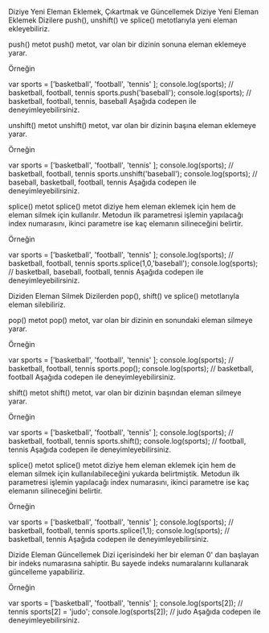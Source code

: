 Diziye Yeni Eleman Eklemek, Çıkartmak ve Güncellemek
Diziye Yeni Eleman Eklemek
Dizilere push(), unshift() ve splice() metotlarıyla yeni eleman ekleyebiliriz.

push() metot
push() metot, var olan bir dizinin sonuna eleman eklemeye yarar.

Örneğin

  var sports = ['basketball', 'football', 'tennis' ];
  console.log(sports); // basketball, football, tennis
  sports.push('baseball');
  console.log(sports); // basketball, football, tennis, baseball
Aşağıda codepen ile deneyimleyebilirsiniz.

unshift() metot
unshift() metot, var olan bir dizinin başına eleman eklemeye yarar.

Örneğin

  var sports = ['basketball', 'football', 'tennis' ];
  console.log(sports); // basketball, football, tennis
  sports.unshift('baseball');
  console.log(sports); // baseball, basketball, football, tennis
Aşağıda codepen ile deneyimleyebilirsiniz.

splice() metot
splice() metot diziye hem eleman eklemek için hem de eleman silmek için kullanılır. Metodun ilk parametresi işlemin yapılacağı index numarasını, ikinci parametre ise kaç elemanın silineceğini belirtir.

Örneğin

  var sports = ['basketball', 'football', 'tennis' ];
  console.log(sports); // basketball, football, tennis
  sports.splice(1,0,'baseball');
  console.log(sports); // basketball, baseball, football, tennis
Aşağıda codepen ile deneyimleyebilirsiniz.

Diziden Eleman Silmek
Dizilerden pop(), shift() ve splice() metotlarıyla eleman silebiliriz.

pop() metot
pop() metot, var olan bir dizinin en sonundaki eleman silmeye yarar.

Örneğin

  var sports = ['basketball', 'football', 'tennis' ];
  console.log(sports); // basketball, football, tennis
  sports.pop();
  console.log(sports); // basketball, football
Aşağıda codepen ile deneyimleyebilirsiniz.

shift() metot
shift() metot, var olan bir dizinin başından eleman silmeye yarar.

Örneğin

  var sports = ['basketball', 'football', 'tennis' ];
  console.log(sports);  // basketball, football, tennis
  sports.shift();
  console.log(sports);  // football, tennis
Aşağıda codepen ile deneyimleyebilirsiniz.

splice() metot
splice() metot diziye hem eleman eklemek için hem de eleman silmek için kullanılabileceğini yukarda belirtmiştik. Metodun ilk parametresi işlemin yapılacağı index numarasını, ikinci parametre ise kaç elemanın silineceğini belirtir.

Örneğin

  var sports = ['basketball', 'football', 'tennis' ];
  console.log(sports); // basketball, football, tennis
  sports.splice(1,1);
  console.log(sports); // basketball, tennis
Aşağıda codepen ile deneyimleyebilirsiniz.

Dizide Eleman Güncellemek
Dizi içerisindeki her bir eleman 0' dan başlayan bir indeks numarasına sahiptir. Bu sayede indeks numaralarını kullanarak güncelleme yapabiliriz.

Örneğin

  var sports = ['basketball', 'football', 'tennis' ];
  console.log(sports[2]); // tennis
  sports[2] = 'judo';
  console.log(sports[2]); // judo
Aşağıda codepen ile deneyimleyebilirsiniz.